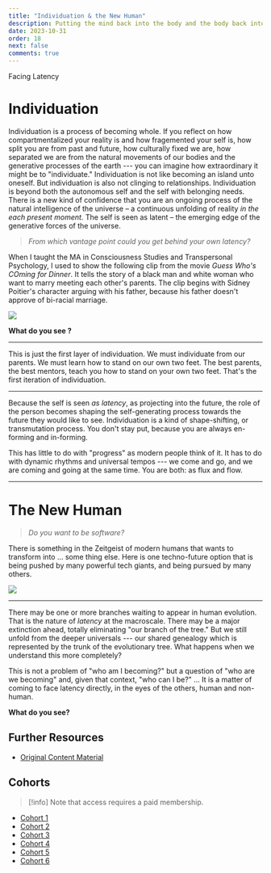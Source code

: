 ```yaml
---
title: "Individuation & the New Human"
description: Putting the mind back into the body and the body back into nature
date: 2023-10-31
order: 18
next: false
comments: true
---
```


Facing Latency

# Individuation

Individuation is a process of becoming whole. If you reflect on how compartmentalized your reality is and how fragemented your self is, how split you are from past and future, how culturally fixed we are, how separated we are from the natural movements of our bodies and the generative processes of the earth --- you can imagine how extraordinary it might be to "individuate." Individuation is not like becoming an island unto oneself. But individuation is also not clinging to relationships. Individuation is beyond both the autonomous self and the self with belonging needs. There is a new kind of confidence that you are an ongoing process of the natural intelligence of the universe – a continuous unfolding of reality *in the each present moment.* The self is seen as latent – the emerging edge of the generative forces of the universe.

> *From which vantage point could you get behind your own latency?*

When I taught the MA in Consciousness Studies and Transpersonal Psychology, I used to show the following clip from the movie *Guess Who's COming for Dinner*. It tells the story of a black man and white woman who want to marry meeting each other's parents. The clip begins with Sidney Poitier's character arguing with his father, because his father doesn't approve of bi-racial marriage.

![](https://www.youtube.com/watch?v=LTgahyvBMk4)

**What do you see ?**

---

This is just the first layer of individuation. We must individuate from our parents. We must learn how to stand on our own two feet. The best parents, the best mentors, teach you how to stand on your own two feet. That's the first iteration of individuation.

---

Because the self is seen *as latency*, as projecting into the future, the role of the person becomes shaping the self-generating process towards the future they would like to see. Individuation is a kind of shape-shifting, or transmutation process. You don't stay put, because you are always en-forming and in-forming.

This has little to do with "progress" as modern people think of it. It has to do with dynamic rhythms and universal tempos --- we come and go, and we are coming and going at the same time. You are both: as flux and flow.

---

# The New Human

> *Do you want to be software?*

There is something in the Zeitgeist of modern humans that wants to transform into ... some thing else. Here is one techno-future option that is being pushed by many powerful tech giants, and being pursued by many others.


![](https://www.youtube.com/watch?v=qnk9ovzMLy8)

---

There may be one or more branches waiting to appear in human evolution. That is the nature of *latency* at the macroscale. There may be a major extinction ahead, totally eliminating "our branch of the tree." But we still unfold from the deeper universals --- our shared genealogy which is represented by the trunk of the evolutionary tree. What happens when we understand this more completely?

This is not a problem of "who am I becoming?" but a question of "who are we becoming" and, given that context, "who can I be?" ... It is a matter of coming to face latency directly, in the eyes of the others, human and non-human.

**What do you see?**

## Further Resources

- [Original Content Material](https://bonnittaroy.substack.com/p/individuation-and-the-new-human-pt2)

## Cohorts

> [!info] Note that access requires a paid membership.

- [Cohort 1](https://bonnittaroy.substack.com/p/video-recording-the-new-human-cohort)
- [Cohort 2](https://bonnittaroy.substack.com/p/video-recording-the-new-human-cohort-9ab)
- [Cohort 3](https://bonnittaroy.substack.com/p/video-recording-the-new-human-cohort-552)
- [Cohort 4](https://bonnittaroy.substack.com/p/video-recording-the-new-human-cohort-f35)
- [Cohort 5](https://bonnittaroy.substack.com/p/video-recording-the-new-human-cohort-771)
- [Cohort 6](https://bonnittaroy.substack.com/p/season-finale-video-recording-the)
